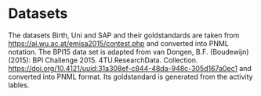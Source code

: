 # Datasets
The datasets Birth, Uni and SAP and their goldstandards are taken from https://ai.wu.ac.at/emisa2015/contest.php and converted into PNML notation. 
The BPI15 data set is adapted from van Dongen, B.F. (Boudewijn) (2015): BPI Challenge 2015. 4TU.ResearchData. Collection. https://doi.org/10.4121/uuid:31a308ef-c844-48da-948c-305d167a0ec1 and converted into PNML format. Its goldstandard is generated from the activity lables. 
